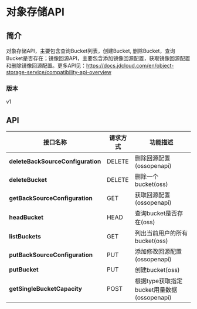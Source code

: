 # 对象存储API


## 简介
对象存储API，主要包含查询Bucket列表，创建Bucket, 删除Bucket，查询Bucket是否存在；镜像回源API，主要包含添加镜像回源配置，获取镜像回源配置和删除镜像回源配置。更多API见：https://docs.jdcloud.com/en/object-storage-service/compatibility-api-overview


### 版本
v1


## API
|接口名称|请求方式|功能描述|
|---|---|---|
|**deleteBackSourceConfiguration**|DELETE|删除回源配置(ossopenapi)|
|**deleteBucket**|DELETE|删除一个bucket(oss)</br>|
|**getBackSourceConfiguration**|GET|获取回源配置(ossopenapi)|
|**headBucket**|HEAD|查询bucket是否存在(oss)</br>|
|**listBuckets**|GET|列出当前用户的所有bucket(oss)</br>|
|**putBackSourceConfiguration**|PUT|添加修改回源配置(ossopenapi)|
|**putBucket**|PUT|创建bucket(oss)</br>|
|**getSingleBucketCapacity**|POST|根据type获取指定bucket用量数据(ossopenapi)|
